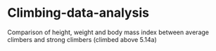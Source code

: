 # Climbing-data-analysis
Comparison of height, weight and body mass index between average climbers and strong climbers (climbed above 5.14a)
